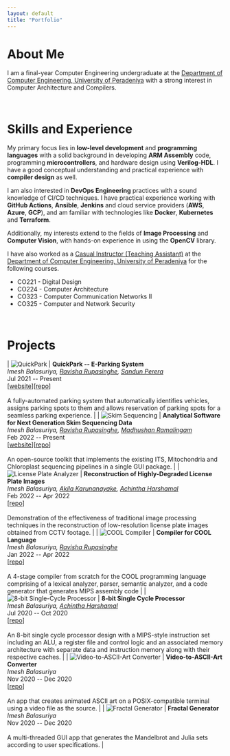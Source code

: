 ```yaml
---
layout: default
title: "Portfolio"
---
```



# About Me<a name="about"></a>

I am a final-year Computer Engineering undergraduate at the [Department of Computer Engineering, University of Peradeniya](http://www.ce.pdn.ac.lk) with a strong interest in Computer Architecture and Compilers.

<br>

# Skills and Experience<a name="skills"></a>

My primary focus lies in **low-level development** and **programming languages** with a solid background in developing **ARM Assembly** code, programming **microcontrollers**, and hardware design using **Verilog-HDL**. I have a good conceptual understanding and practical experience with **compiler design** as well.

I am also interested in **DevOps Engineering** practices with a sound knowledge of CI/CD techniques. I have practical experience working with **GitHub Actions**, **Ansible**, **Jenkins** and cloud service providers (**AWS**, **Azure**, **GCP**), and am familiar with technologies like **Docker**, **Kubernetes** and **Terraform**.

Additionally, my interests extend to the fields of **Image Processing** and **Computer Vision**, with hands-on experience in using the **OpenCV** library.

I have also worked as a [Casual Instructor (Teaching Assistant)](https://people.ce.pdn.ac.lk/students/e17/018) at the [Department of Computer Engineering, University of Peradeniya](http://www.ce.pdn.ac.lk) for the following courses.
* CO221 - Digital Design
* CO224 - Computer Architecture
* CO323 - Computer Communication Networks II
* CO325 - Computer and Network Security



<br>


# Projects<a name="projects"></a>

| ![QuickPark](assets/img/quickpark.png) | **QuickPark -- E-Parking System**<br>*Imesh Balasuriya, [Ravisha Rupasinghe](https://github.com/RavishaHR), [Sandun Perera](https://github.com/sanduu19)*<br>Jul 2021 -- Present<br>[[website](https://cepdnaclk.github.io/e17-3yp-E-Parking-System)][[repo](https://github.com/cepdnaclk/e17-3yp-E-Parking-System)]<br><br>A fully-automated parking system that automatically identifies vehicles, assigns parking spots to them and allows reservation of parking spots for a seamless parking experience. |
| ![Skim Sequencing](assets/img/skim.png) | **Analytical Software for Next Generation Skim Sequencing Data**<br>*Imesh Balasuriya, [Ravisha Rupasinghe](https://github.com/RavishaHR), [Madhushan Ramalingam](https://github.com/DrMadhushan)*<br>Feb 2022 -- Present<br>[[website](https://cepdnaclk.github.io/e17-co328-Skim-Sequencing-Analysis/)][[repo](https://github.com/cepdnaclk/e17-co328-Skim-Sequencing-Analysis)]<br><br>An open-source toolkit that implements the existing ITS, Mitochondria and Chloroplast sequencing pipelines in a single GUI package. |
| ![License Plate Analyzer](assets/img/license.png) | **Reconstruction of Highly-Degraded License Plate Images**<br>*Imesh Balasuriya, [Akila Karunanayake](https://github.com/Akilax0), [Achintha Harshamal](https://github.com/AchinthaHarshamal)*<br>Feb 2022 -- Apr 2022<br>[[repo](https://github.com/ImeshBalasuriya/CO543-SL-Number-Plate-Detection)]<br><br>Demonstration of the effectiveness of traditional image processing techniques in the reconstruction of low-resolution license plate images obtained from CCTV footage. |
| ![COOL Compiler](assets/img/compiler.png) | **Compiler for COOL Language**<br>*Imesh Balasuriya, [Ravisha Rupasinghe](https://github.com/RavishaHR)*<br>Jan 2022 -- Apr 2022<br>[[repo](https://github.com/ImeshBalasuriya/CO521-COOL-Compiler)]<br><br>A 4-stage compiler from scratch for the COOL programming language comprising of a lexical analyzer, parser, semantic analyzer, and a code generator that generates MIPS assembly code |
| ![8-bit Single-Cycle Processor](assets/img/processor.png) | **8-bit Single Cycle Processor**<br>*Imesh Balasuriya, [Achintha Harshamal](https://github.com/AchinthaHarshamal)*<br>Jul 2020 -- Oct 2020<br>[[repo](https://github.com/ImeshBalasuriya/CO224-Single-Cycle-CPU)]<br><br>An 8-bit single cycle processor design with a MIPS-style instruction set including an ALU, a register file and control logic and an associated memory architecture with separate data and instruction memory along with their respective caches. |
| ![Video-to-ASCII-Art Converter](assets/img/ascii.png) | **Video-to-ASCII-Art Converter**<br>*Imesh Balasuriya*<br>Nov 2020 -- Dec 2020<br>[[repo](https://github.com/ImeshBalasuriya/Video-to-ASCII)]<br><br>An app that creates animated ASCII art on a POSIX-compatible terminal using a video file as the source. |
| ![Fractal Generator](assets/img/fractal.png) | **Fractal Generator**<br>*Imesh Balasuriya*<br>Nov 2020 -- Dec 2020<br><br>A multi-threaded GUI app that generates the Mandelbrot and Julia sets according to user specifications. |